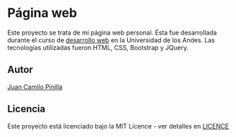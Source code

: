 # Página web

Este proyecto se trata de mi página web personal. Ésta fue desarrollada durante el curso de [desarrollo web](http://johnguerra.co/classes/webDevelopment_spring_2018/) en la Universidad de los Andes. Las tecnologías utilizadas fueron HTML, CSS, Bootstrap y JQuery.

## Autor

[Juan Camilo Pinilla](https://jcpinilla.github.io/proyecto-1)

## Licencia

Este proyecto está licenciado bajo la MIT Licence - ver detalles en [LICENCE](LINCENCE)
